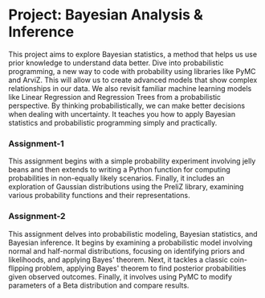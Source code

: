 # Project: Bayesian Analysis & Inference

This project aims to explore Bayesian statistics, a method that helps us use prior knowledge to understand data better. Dive into probabilistic programming, a new way to code with probability using libraries like PyMC and ArviZ. This will allow us to create advanced models that show complex relationships in our data. We also revisit familiar machine learning models like Linear Regression and Regression Trees from a probabilistic perspective. By thinking probabilistically, we can make better decisions when dealing with uncertainty. It teaches you how to apply Bayesian statistics and probabilistic programming simply and practically.

### Assignment-1

This assignment begins with a simple probability experiment involving jelly beans and then extends to writing a Python function for computing probabilities in non-equally likely scenarios. Finally, it includes an exploration of Gaussian distributions using the PreliZ library, examining various probability functions and their representations.

### Assignment-2

This assignment delves into probabilistic modeling, Bayesian statistics, and Bayesian inference. It begins by examining a probabilistic model involving normal and half-normal distributions, focusing on identifying priors and likelihoods, and applying Bayes' theorem. Next, it tackles a classic coin-flipping problem, applying Bayes' theorem to find posterior probabilities given observed outcomes. Finally, it involves using PyMC to modify parameters of a Beta distribution and compare results.
